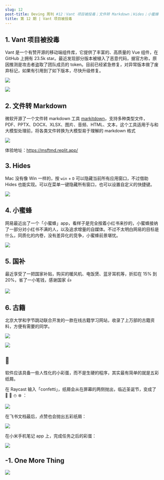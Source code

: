 ```yaml
---
slug: 12
post-title: Deving 周刊 #12：Vant 项目被投毒；文件转 Markdown；Hides；小蜜蜂；国补；古籍；彩蛋
title: 第 12 期 | Vant 项目被投毒
---
```


## 1. Vant 项目被投毒

Vant 是一个有赞开源的移动端组件库，它提供了丰富的、高质量的 Vue 组件，在 GitHub 上拥有 23.5k star。最近发现部分版本被植入了恶意代码，据官方称，原因推测是攻击者盗取了团队成员的 token。目前已经紧急修复，对异常版本做了废弃标记，如果有引用到了如下版本，尽快升级修复。

![](https://img.wukaipeng.com/2024/12/20-1734665333559-HAl4A9-ceece2ad70314f108d138ec869b7354a.png)

![](https://img.wukaipeng.com/2024/12/20-1734665333692-Motrx9-901c48a742194d768e9671aa3f713908.png)

## 2. 文件转 Markdown

微软开源了一个文件转 markdown 工具 [markitdown](https://github.com/microsoft/markitdown "markitdown")，支持多种类型文件，PDF、PPTX、DOCX、XLSX、图片、音频、HTML、文本，这个工具适用于与和大模型处理前，将各类文件转换为大模型易于理解的 markdown 格式

![](https://img.wukaipeng.com/2024/12/20-1734665333966-KfvKwi-14376228b10b41f0acedd5cd6fb7face.png)

体验地址：https://msftmd.replit.app/

## 3. Hides

Mac 没有像 Win 一样的，按 `win` + `D` 可以隐藏当前所有应用窗口，不过借助 Hides 也能实现。可以在菜单一键隐藏所有窗口，也可以设置自定义的快捷键。

![](https://img.wukaipeng.com/2024/12/20-1734665334532-qhehkT-11fcd1fd85b048d79115997484f67591.png)

## 4. 小蜜蜂

网易最近出了一个「小蜜蜂」app，看样子是完全按着小红书来抄的，小蜜蜂接纳了一部分对小红书不满的人，以及追求增量的自媒体。不过不太明白网易的目标是什么，同质化的内卷，没有差异化的竞争，小蜜蜂前景堪忧。

![](https://img.wukaipeng.com/2024/12/20-1734665335876-lfYJID-f559024be3e241308873c5a40ece90a5.png)

## 5. 国补

最近享受了一把国家补贴，购买的暖风机、电饭煲、蓝牙耳机等，折扣在 15% 到 20%，省了一小笔钱，感谢国家 👍

![](https://img.wukaipeng.com/2024/12/20-1734665336277-w3b0q4-96f18d8437b2465db8212105c7b953c3.png)

## 6. 古籍

北京大学和字节跳动联合开发的一款在线古籍学习网站，收录了上万部的古籍资料，方便有需要的同学。

![](https://img.wukaipeng.com/2024/12/20-1734665337203-VUgNo4-a1619ccdc0c64285bb2d31c8e4bd8a04.png)

![](https://img.wukaipeng.com/2024/12/20-1734665338736-cSe3vO-eeb9dcabf9dd4b0ca0d5124b81268e26.png)

## 🎉

软件应该具备一些人性化的小彩蛋，而不是生硬的程序，其实最有简单的就是五彩纸屑。

在 Raycast 输入「confetti」，纸屑会从在屏幕的两侧抛出，临近圣诞节，变成了 🎁 🎄 ⛄ ❄️ ：

![](https://img.wukaipeng.com/2024/12/20-1734665341868-KU0tE1-148ab6f4682c43f8918ffc4d6ddd2836.gif)

在飞书文档最后，点赞也会抛出五彩纸屑：

![](https://img.wukaipeng.com/2024/12/20-1734665342196-5YnPGc-ee71e1f86a4741b5a46587278912428e.gif)

在小米手机笔记 app 上，完成任务之后的彩蛋：

![](https://img.wukaipeng.com/2024/12/20-1734665342826-Y4iTxE-3e745bcfcd5d4c899ab5bdb0637e6520.gif)

## -1. One More Thing

![](https://img.wukaipeng.com//2024/10/24-234009-XOxg5f-%E7%A8%8B%E5%BA%8F%E5%91%98%E6%A5%B7%E9%B9%8F%20900600.png)
